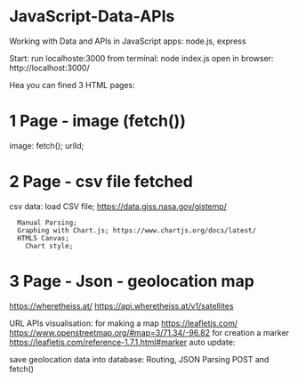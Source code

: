 # JavaScript-Data-APIs
Working with Data and APIs in JavaScript
apps: node.js, express

Start: 
run  localhoste:3000 from terminal: 
            node index.js
open in browser: http://localhost:3000/

Hea you can fined  3 HTML pages:

# 1 Page - image (fetch())
  image:
      fetch();
      urlId;
 # 2 Page - csv file fetched
  csv data:
      load CSV file; https://data.giss.nasa.gov/gistemp/

      Manual Parsing;
      Graphing with Chart.js; https://www.chartjs.org/docs/latest/
      HTML5 Canvas;
        Chart style;


# 3 Page - Json - geolocation map

https://wheretheiss.at/
https://api.wheretheiss.at/v1/satellites

URL APIs visualisation: 
 for making a map      https://leafletjs.com/ 
                       https://www.openstreetmap.org/#map=3/71.34/-96.82
for creation a marker  https://leafletjs.com/reference-1.7.1.html#marker
auto update: 

save geolocation data into database:
Routing,
JSON Parsing
POST and fetch()





